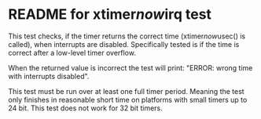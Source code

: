 # README for xtimer*now*irq test

This test checks, if the timer returns the correct time (xtimer*now*usec() is called), when interrupts are disabled. Specifically tested is if the time is correct after a low-level timer overflow.

When the returned value is incorrect the test will print: "ERROR: wrong time with interrupts disabled".

This test must be run over at least one full timer period. Meaning the test only finishes in reasonable short time on platforms with small timers up to 24 bit.
This test does not work for 32 bit timers.
